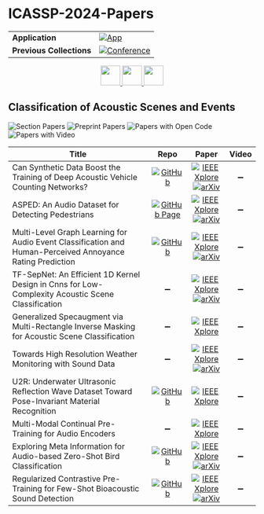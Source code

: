 # ICASSP-2024-Papers

<table>
    <tr>
        <td><strong>Application</strong></td>
        <td>
            <a href="https://huggingface.co/spaces/DmitryRyumin/NewEraAI-Papers" style="float:left;">
                <img src="https://img.shields.io/badge/🤗-NewEraAI--Papers-FFD21F.svg" alt="App" />
            </a>
        </td>
    </tr>
    <tr>
        <td><strong>Previous Collections</strong></td>
        <td>
            <a href="https://github.com/DmitryRyumin/ICASSP-2023-24-Papers/blob/main/README_2023.md">
                <img src="http://img.shields.io/badge/ICASSP-2023-0073AE.svg" alt="Conference">
            </a>
        </td>
    </tr>
</table>

<div align="center">
    <a href="https://github.com/DmitryRyumin/ICASSP-2023-24-Papers/blob/main/sections/2024/main/IVMSP-P4.md">
        <img src="https://cdn.jsdelivr.net/gh/DmitryRyumin/NewEraAI-Papers@main/images/left.svg" width="40" alt="" />
    </a>
    <a href="https://github.com/DmitryRyumin/ICASSP-2023-24-Papers/">
        <img src="https://cdn.jsdelivr.net/gh/DmitryRyumin/NewEraAI-Papers@main/images/home.svg" width="40" alt="" />
    </a>
    <a href="https://github.com/DmitryRyumin/ICASSP-2023-24-Papers/blob/main/sections/2024/main/MLSP-L20.md">
        <img src="https://cdn.jsdelivr.net/gh/DmitryRyumin/NewEraAI-Papers@main/images/right.svg" width="40" alt="" />
    </a>
</div>

## Classification of Acoustic Scenes and Events

![Section Papers](https://img.shields.io/badge/Section%20Papers-10-42BA16) ![Preprint Papers](https://img.shields.io/badge/Preprint%20Papers-soon-b31b1b) ![Papers with Open Code](https://img.shields.io/badge/Papers%20with%20Open%20Code-soon-1D7FBF) ![Papers with Video](https://img.shields.io/badge/Papers%20with%20Video-soon-FF0000)

| **Title** | **Repo** | **Paper** | **Video** |
|-----------|:--------:|:---------:|:---------:|
| Can Synthetic Data Boost the Training of Deep Acoustic Vehicle Counting Networks? | [![GitHub](https://img.shields.io/github/stars/boschresearch/acoustic-traffic-simulation-counting?style=flat)](https://github.com/boschresearch/acoustic-traffic-simulation-counting) | [![IEEE Xplore](https://img.shields.io/badge/IEEE-10447868-E4A42C.svg)](https://ieeexplore.ieee.org/document/10447868) <br /> [![arXiv](https://img.shields.io/badge/arXiv-2401.09308-b31b1b.svg)](https://arxiv.org/abs/2401.09308) | :heavy_minus_sign: |
| ASPED: An Audio Dataset for Detecting Pedestrians | [![GitHub Page](https://img.shields.io/badge/GitHub-Page-159957.svg)](https://urbanaudiosensing.github.io/ASPED) | [![IEEE Xplore](https://img.shields.io/badge/IEEE-10447655-E4A42C.svg)](https://ieeexplore.ieee.org/document/10447655) <br /> [![arXiv](https://img.shields.io/badge/arXiv-2309.06531-b31b1b.svg)](https://arxiv.org/abs/2309.06531) | :heavy_minus_sign: |
| Multi-Level Graph Learning for Audio Event Classification and Human-Perceived Annoyance Rating Prediction | [![GitHub](https://img.shields.io/github/stars/Yuanbo2020/MLGL?style=flat)](https://github.com/Yuanbo2020/MLGL) | [![IEEE Xplore](https://img.shields.io/badge/IEEE-10446633-E4A42C.svg)](https://ieeexplore.ieee.org/document/10446633) <br /> [![arXiv](https://img.shields.io/badge/arXiv-2312.09952-b31b1b.svg)](https://arxiv.org/abs/2312.09952) | :heavy_minus_sign: |
| TF-SepNet: An Efficient 1D Kernel Design in Cnns for Low-Complexity Acoustic Scene Classification | :heavy_minus_sign: | [![IEEE Xplore](https://img.shields.io/badge/IEEE-10447999-E4A42C.svg)](https://ieeexplore.ieee.org/document/10447999) <br /> [![arXiv](https://img.shields.io/badge/arXiv-2309.08200-b31b1b.svg)](https://arxiv.org/abs/2309.08200) | :heavy_minus_sign: |
| Generalized Specaugment via Multi-Rectangle Inverse Masking for Acoustic Scene Classification | :heavy_minus_sign: | [![IEEE Xplore](https://img.shields.io/badge/IEEE-10447742-E4A42C.svg)](https://ieeexplore.ieee.org/document/10447742) | :heavy_minus_sign: |
| Towards High Resolution Weather Monitoring with Sound Data | :heavy_minus_sign: | [![IEEE Xplore](https://img.shields.io/badge/IEEE-10445999-E4A42C.svg)](https://ieeexplore.ieee.org/document/10445999) <br /> [![arXiv](https://img.shields.io/badge/arXiv-2309.16867-b31b1b.svg)](https://arxiv.org/abs/2309.16867) | :heavy_minus_sign: |
| U2R: Underwater Ultrasonic Reflection Wave Dataset Toward Pose-Invariant Material Recognition | [![GitHub](https://img.shields.io/github/stars/Nyamotaro/U2R?style=flat)](https://github.com/Nyamotaro/U2R) | [![IEEE Xplore](https://img.shields.io/badge/IEEE-10447761-E4A42C.svg)](https://ieeexplore.ieee.org/document/10447761) | :heavy_minus_sign: |
| Multi-Modal Continual Pre-Training for Audio Encoders | :heavy_minus_sign: | [![IEEE Xplore](https://img.shields.io/badge/IEEE-10446424-E4A42C.svg)](https://ieeexplore.ieee.org/document/10446424) | :heavy_minus_sign: |
| Exploring Meta Information for Audio-based Zero-Shot Bird Classification | [![GitHub](https://img.shields.io/github/stars/ATriantafyllopoulos/audiocub-zsl?style=flat)](https://github.com/ATriantafyllopoulos/audiocub-zsl) | [![IEEE Xplore](https://img.shields.io/badge/IEEE-10445807-E4A42C.svg)](https://ieeexplore.ieee.org/document/10445807) <br /> [![arXiv](https://img.shields.io/badge/arXiv-2309.08398-b31b1b.svg)](https://arxiv.org/abs/2309.08398) | :heavy_minus_sign: |
| Regularized Contrastive Pre-Training for Few-Shot Bioacoustic Sound Detection | [![GitHub](https://img.shields.io/github/stars/ilyassmoummad/RCL_FS_BSED?style=flat)](https://github.com/ilyassmoummad/RCL_FS_BSED) | [![IEEE Xplore](https://img.shields.io/badge/IEEE-10446409-E4A42C.svg)](https://ieeexplore.ieee.org/document/10446409) <br /> [![arXiv](https://img.shields.io/badge/arXiv-2309.08971-b31b1b.svg)](https://arxiv.org/abs/2309.08971) | :heavy_minus_sign: |
